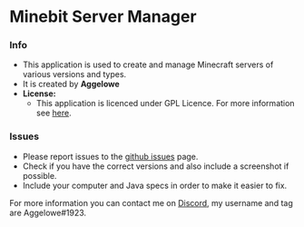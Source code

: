 # Minebit Server Manager

### Info
- This application is used to create and manage Minecraft servers of various versions and types.
- It is created by **Aggelowe**
- **License:**
	- This application is licenced under GPL Licence. For more information see [here](LICENSE.md).

### Issues
- Please report issues to the [github issues](../../issues) page.
- Check if you have the correct versions and also include a screenshot if possible. 
- Include your computer and Java specs in order to make it easier to fix.

For more information you can contact me on [Discord](https://discord.com/), my username and tag are Aggelowe#1923.
